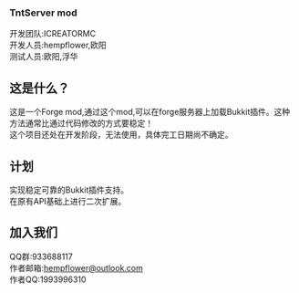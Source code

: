 ### TntServer mod  
开发团队:ICREATORMC  
开发人员:hempflower,欧阳  
测试人员:欧阳,浮华  

## 这是什么？  
这是一个Forge mod,通过这个mod,可以在forge服务器上加载Bukkit插件。这种方法通常比通过代码修改的方式要稳定！  
这个项目还处在开发阶段，无法使用，具体完工日期尚不确定。

## 计划
实现稳定可靠的Bukkit插件支持。  
在原有API基础上进行二次扩展。

## 加入我们
QQ群:933688117  
作者邮箱:hempflower@outlook.com  
作者QQ:1993996310  